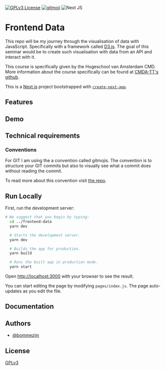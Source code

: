 
<!-- Add badges from somewhere like: [shields.io](https://shields.io/) -->
[![GPLv3 License](https://img.shields.io/badge/License-GPL%20v3-yellow.svg?style=flat)](https://opensource.org/licenses/) [![gitmoji](https://img.shields.io/badge/gitmoji-%20😜%20😍-FFDD67.svg?style=flat)](https://gitmoji.dev) ![Next JS](https://img.shields.io/badge/Next-black?style=flat&logo=next.js&logoColor=white)
<!-- [![JavaScript Style Guide](https://img.shields.io/badge/code_style-standard-brightgreen.svg)](https://standardjs.com) -->


# Frontend Data

This repo will be my journey through the visualisation of data with JavaScript. Specifically with a framework called [D3.js](https://d3js.org/). The goal of this seminar would be to create such visualisation with data from an API and interact with it.

This course is specifically given by the Hogeschool van Amsterdam CMD. More information about the course specifically can be found at [CMDA-TT's github](https://github.com/cmda-tt/course-21-22).

This is a [Next.js](https://nextjs.org/) project bootstrapped with [`create-next-app`](https://github.com/vercel/next.js/tree/canary/packages/create-next-app).
## Features

## Demo

## Technical requirements

### Conventions
For GIT I am using the a convention called gitmojis. The convention is to structure your GIT commits but also to visually see what a commit does without reading the commit.

To read more about this convention visit [the repo](https://github.com/carloscuesta/gitmoji).
## Run Locally
First, run the development server:

```BASH
# We suggest that you begin by typing:  
  cd ../frontend-data
  yarn dev

  # Starts the development server.
  yarn dev

  # Builds the app for production.
  yarn build

  # Runs the built app in production mode.
  yarn start


```

Open [http://localhost:3000](http://localhost:3000) with your browser to see the result.

You can start editing the page by modifying `pages/index.js`. The page auto-updates as you edit the file.
## Documentation

## Authors

* [@bommezijn](https://www.github.com/bommezijn)
## License

[GPLv3](https://github.com/bommezijn/functional-programming/blob/main/LICENSE)




<!-- 
[API routes](https://nextjs.org/docs/api-routes/introduction) can be accessed on [http://localhost:3000/api/hello](http://localhost:3000/api/hello). This endpoint can be edited in `pages/api/hello.js`.

The `pages/api` directory is mapped to `/api/*`. Files in this directory are treated as [API routes](https://nextjs.org/docs/api-routes/introduction) instead of React pages.
## Learn More

To learn more about Next.js, take a look at the following resources:

- [Next.js Documentation](https://nextjs.org/docs) - learn about Next.js features and API.
- [Learn Next.js](https://nextjs.org/learn) - an interactive Next.js tutorial.

You can check out [the Next.js GitHub repository](https://github.com/vercel/next.js/) - your feedback and contributions are welcome!

## Deploy on Vercel

The easiest way to deploy your Next.js app is to use the [Vercel Platform](https://vercel.com/new?utm_medium=default-template&filter=next.js&utm_source=create-next-app&utm_campaign=create-next-app-readme) from the creators of Next.js.

Check out our [Next.js deployment documentation](https://nextjs.org/docs/deployment) for more details. -->
